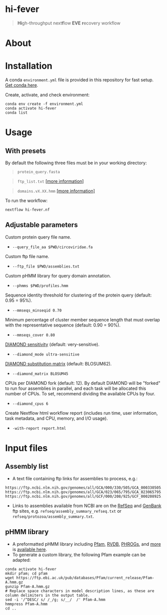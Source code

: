 # hi-fever 
> **Hi**gh-throughput next**f**low **EVE** **r**ecovery workflow


# About


# Installation

A conda `environment.yml` file is provided in this repository for fast setup. [Get conda here](https://docs.conda.io/en/latest/miniconda.html#linux-installers).

Create, activate, and check environment:
```
conda env create -f environment.yml
conda activate hi-fever
conda list
```

# Usage

## With presets

By default the following three files must be in your working directory:

>`protein_query.fasta`

>`ftp_list.txt` [[more information]](#assembly-list)

>`domains.vX.XX.hmm` [[more information]](#phmm-libraries)

To run the workflow:

`nextflow hi-fever.nf `

## Adjustable parameters

Custom protein query file name.
- `--query_file_aa $PWD/circoviridae.fa`

Custom ftp file name.

- `--ftp_file $PWD/assemblies.txt`

Custom pHMM library for query domain annotation.

- `--phmms $PWD/profiles.hmm`

Sequence identity threshold for clustering of the protein query (default: 0.95 = 95%).

- `--mmseqs_minseqid 0.70`

Minimum percentage of cluster member sequence length that must overlap with the representative sequence (default: 0.90 = 90%).

- `--mmseqs_cover 0.80`

[DIAMOND sensitivity](https://github.com/bbuchfink/diamond/wiki/3.-Command-line-options#sensitivity-modes) (default: very-sensitive).

- `--diamond_mode ultra-sensitive`

[DIAMOND substitution matrix](https://github.com/bbuchfink/diamond/wiki/3.-Command-line-options#alignment-options) (default: BLOSUM62).

- `--diamond_matrix BLOSUM45`

CPUs per DIAMOND fork (default: 12). By default DIAMOND will be "forked" to run four assemblies in parallel, and each task will be allocated this number of CPUs. To set, recommend dividing the available CPUs by four.

- `--diamond_cpus 6`

Create Nextflow html workflow report (includes run time, user information, task metadata, and CPU, memory, and I/O usage).

- `-with-report report.html`


# Input files

## Assembly list

- A text file containing ftp links for assemblies to process, e.g.:

```
https://ftp.ncbi.nlm.nih.gov/genomes/all/GCA/000/330/505/GCA_000330505.1_EIA2_v2                                                                                            https://ftp.ncbi.nlm.nih.gov/genomes/all/GCA/023/065/795/GCA_023065795.1_ASM2306579v1                                                                                       https://ftp.ncbi.nlm.nih.gov/genomes/all/GCF/000/208/925/GCF_000208925.1_JCVI_ESG2_1.0
```

- Links to assemblies available from NCBI are on the [RefSeq](https://ftp.ncbi.nlm.nih.gov/genomes/refseq) and [GenBank](https://ftp.ncbi.nlm.nih.gov/genomes/genbank) ftp sites, e.g. `refseq/assembly_summary_refseq.txt` or `refseq/protozoa/assembly_summary.txt`.


## pHMM library

- A preformatted pHMM library including [Pfam](https://www.ebi.ac.uk/interpro/download/Pfam), [RVDB](https://rvdb.dbi.udel.edu), [PHROGs](https://phrogs.lmge.uca.fr), and [more](link_to_description) is [available here](link_to_download).
- To generate a custom library, the following Pfam example can be adapted:

```
conda activate hi-fever
mkdir pfam; cd pfam
wget https://ftp.ebi.ac.uk/pub/databases/Pfam/current_release/Pfam-A.hmm.gz
gunzip Pfam-A.hmm.gz
# Replace space characters in model description lines, as these are column delimiters in the output table.
sed -i '/^DESC/ s/ /_/g; s/__/  /' Pfam-A.hmm
hmmpress Pfam-A.hmm
cd ..
```
